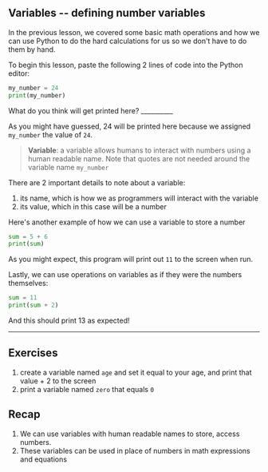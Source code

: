 ## Variables -- defining number variables ##

In the previous lesson, we covered some basic math operations and how we can use Python to do the hard calculations for us so we don't have to do them by hand.

To begin this lesson, paste the following 2 lines of code into the Python editor: 

```py
my_number = 24
print(my_number)
```

What do you think will get printed here? __________

As you might have guessed, 24 will be printed here because we assigned `my_number` the value of `24`.

> **Variable**: a variable allows humans to interact with numbers using a human readable name. Note that quotes are not needed around the variable name `my_number`

There are 2 important details to note about a variable:
1. its name, which is how we as programmers will interact with the variable
2. its value, which in this case will be a number

Here's another example of how we can use a variable to store a number
```py
sum = 5 + 6
print(sum)
```

As you might expect, this program will print out `11` to the screen when run.

Lastly, we can use operations on variables as if they were the numbers themselves:
```py
sum = 11
print(sum + 2)
```
And this should print 13 as expected!

---

## Exercises ##
1. create a variable named `age` and set it equal to your age, and print that value + 2 to the screen
2. print a variable named `zero` that equals `0`

## Recap ##
1. We can use variables with human readable names to store, access numbers. 
2. These variables can be used in place of numbers in math expressions and equations